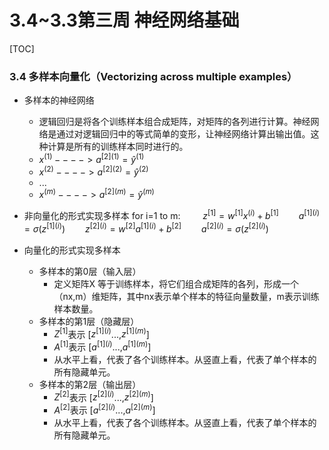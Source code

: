 # 3.4~3.3第三周 神经网络基础
[TOC]

### 3.4 多样本向量化（Vectorizing across multiple examples）

* 多样本的神经网络
	* 逻辑回归是将各个训练样本组合成矩阵，对矩阵的各列进行计算。神经网络是通过对逻辑回归中的等式简单的变形，让神经网络计算出输出值。这种计算是所有的训练样本同时进行的。
	* $x^{(1)}---->a^{[2](1)}=\hat{y}^{(1)}$
	* $x^{(2)}---->a^{[2](2)}=\hat{y}^{(2)}$
	* ...
	* $x^{(m)}---->a^{[2](m)}=\hat{y}^{(m)}$

* 非向量化的形式实现多样本
	for i=1 to m:
&emsp;&emsp; $z^{[1]}=w^{[1]}x^{(i)}+b^{[1]}$
&emsp;　$a^{[1](i)}=\sigma(z^{[1](i)})$
&emsp;　$z^{[2](i)}=w^{[2]}a^{[1](i)}+b^{[2]}$
&emsp;　$a^{[2](i)}=\sigma(z^{[2](i)})$

* 向量化的形式实现多样本
	* 多样本的第0层（输入层）
		 * 定义矩阵X 等于训练样本，将它们组合成矩阵的各列，形成一个（nx,m）维矩阵，其中nx表示单个样本的特征向量数量，m表示训练样本数量。
	* 多样本的第1层（隐藏层）
		* $Z^{[1]}$表示 [$z^{[1](i)}$...,$z^{[1](m)}$]
		* $A^{[1]}$表示 [$a^{[1](i)}$...,$a^{[1](m)}$]
		* 从水平上看，代表了各个训练样本。从竖直上看，代表了单个样本的所有隐藏单元。
	* 多样本的第2层（输出层）
		* $Z^{[2]}$表示 [$z^{[2](i)}$...,$z^{[2](m)}$]
		* $A^{[2]}$表示 [$a^{[2](i)}$...,$a^{[2](m)}$]
		* 从水平上看，代表了各个训练样本。从竖直上看，代表了单个样本的所有隐藏单元。
<!--stackedit_data:
eyJoaXN0b3J5IjpbMTU1NzcwNTYyNywtMTA4Nzc2Njc1MV19
-->